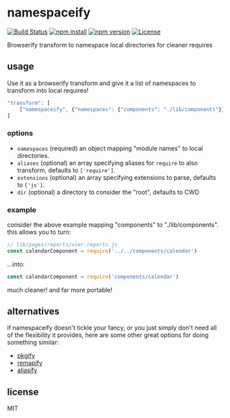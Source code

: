 # namespaceify

[![Build Status](https://img.shields.io/travis/jarofghosts/namespaceify.svg?style=flat-square)](https://travis-ci.org/jarofghosts/namespaceify)
[![npm install](https://img.shields.io/npm/dm/namespaceify.svg?style=flat-square)](https://www.npmjs.org/package/namespaceify)
[![npm version](https://img.shields.io/npm/v/namespaceify.svg?style=flat-square)](https://www.npmjs.org/package/namespaceify)
[![License](https://img.shields.io/npm/l/namespaceify.svg?style=flat-square)](https://github.com/jarofghosts/namespaceify/blob/master/LICENSE)

Browserify transform to namespace local directories for cleaner requires

## usage

Use it as a browserify transform and give it a list of namespaces to transform
into local requires!

```js
"transform": [
    ["namespaceify", {"namespaces": {"components": "./lib/components"}}]
]
```

### options

* `namespaces` (required) an object mapping "module names" to local directories.
* `aliases` (optional) an array specifying aliases for `require` to also
  transform, defaults to `['require']`.
* `extensions` (optional) an array specifying extensions to parse, defaults to
  `['js']`.
* `dir` (optional) a directory to consider the "root", defaults to CWD

### example

consider the above example mapping "components" to "./lib/components". this
allows you to turn:

```js
// lib/pages/reports/user-reports.js
const calendarComponent = require('../../components/calendar')
```

...into:

```js
const calendarComponent = require('components/calendar')
```

much cleaner! and far more portable!

## alternatives

if namespaceify doesn't tickle your fancy, or you just simply don't need all of
the flexibility it provides, here are some other great options for doing
something similar:

* [pkgify](http://npm.im/pkgify)
* [remapify](http://npm.im/remapify)
* [aliasify](http://npm.im/aliasify)

## license

MIT
